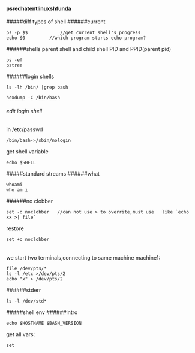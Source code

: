 #### psredhatentlinuxshfunda
#####diff types of shell
######current
```
ps -p $$            //get current shell's progress
echo $0         //which program starts echo program?
```
######shells
parent shell and child shell
PID and PPID(parent pid)
```
ps -ef
pstree
```
######login shells
```
ls -lh /bin/ |grep bash
```

```
hexdump -C /bin/bash
```
###### edit login shell
in /etc/passwd
```
/bin/bash->/sbin/nologin
```

get shell variable
```
echo $SHELL
```

#####standard streams
######what
```
whoami
who am i
```

######no clobber
```
set -o noclobber   //can not use > to overrite,must use   like `echo xx >| file`
```
restore
```
set +o noclobber
```
######
we start two terminals,connecting to same machine
machine1:
```
file /dev/pts/*
ls -l /etc >/dev/pts/2
echo "x" > /dev/pts/2
```
######stderr
```
ls -l /dev/std*
```

#####shell env
######intro
```
echo $HOSTNAME $BASH_VERSION
```
get all vars:
```
set
```
